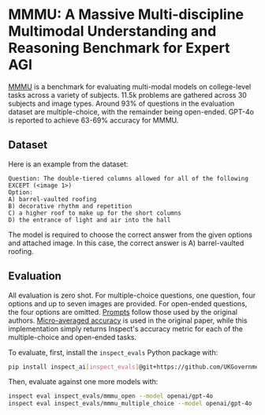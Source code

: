 # MMMU: A Massive Multi-discipline Multimodal Understanding and Reasoning Benchmark for Expert AGI

[MMMU](https://arxiv.org/abs/2311.16502) is a benchmark for evaluating multi-modal models on college-level tasks across a variety of subjects. 11.5k problems are gathered across 30 subjects and image types. Around 93% of questions in the evaluation dataset are multiple-choice, with the remainder being open-ended. GPT-4o is reported to achieve 63-69% accuracy for MMMU.

## Dataset

Here is an example from the dataset:
```
Question: The double-tiered columns allowed for all of the following EXCEPT (<image 1>)
Option:
A) barrel-vaulted roofing
B) decorative rhythm and repetition
C) a higher roof to make up for the short columns
D) the entrance of light and air into the hall
```

The model is required to choose the correct answer from the given options and attached image. In this case, the correct answer is A) barrel-vaulted roofing.

## Evaluation

All evaluation is zero shot. For multiple-choice questions, one question, four options and up to seven images are provided. For open-ended questions, the four options are omitted. [Prompts](https://github.com/MMMU-Benchmark/MMMU/blob/main/eval/configs/llava1.5.yaml) follow those used by the original authors. [Micro-averaged accuracy](https://github.com/MMMU-Benchmark/MMMU/blob/main/eval/utils/eval_utils.py#L245) is used in the original paper, while this implementation simply returns Inspect's accuracy metric for each of the multiple-choice and open-ended tasks.

To evaluate, first, install the `inspect_evals` Python package with:

```bash
pip install inspect_ai[inspect_evals]@git+https://github.com/UKGovernmentBEIS/inspect_ai
```

Then, evaluate against one more models with:

```bash
inspect eval inspect_evals/mmmu_open --model openai/gpt-4o
inspect eval inspect_evals/mmmu_multiple_choice --model openai/gpt-4o
```

